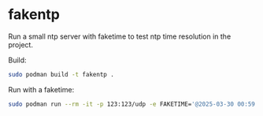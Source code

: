 # fakentp

Run a small ntp server with faketime to test ntp time resolution in the project.

Build:

```bash
sudo podman build -t fakentp .
```

Run with a faketime:

```bash
sudo podman run --rm -it -p 123:123/udp -e FAKETIME='@2025-03-30 00:59:00' localhost/fakentp
```
